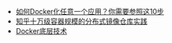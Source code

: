 -   [如何Docker化任意一个应用？你需要参照这10步](https://mp.weixin.qq.com/s/bJX6DVEhM7Ti11tIgjUSsQ)
-   [知乎十万级容器规模的分布式镜像仓库实践](https://zhuanlan.zhihu.com/p/39004143)
-   [Docker底层技术](https://www.jianshu.com/p/7a1ce51a0eba)
